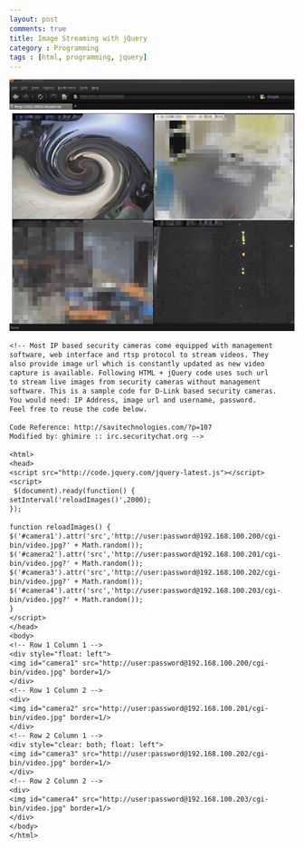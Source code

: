```yaml
---
layout: post
comments: true
title: Image Streaming with jQuery
category : Programming
tags : [html, programming, jquery]
---
```

![Camera Sample](/images/web-camera.png)

    <!-- Most IP based security cameras come equipped with management
    software, web interface and rtsp protocol to stream videos. They
    also provide image url which is constantly updated as new video
    capture is available. Following HTML + jQuery code uses such url
    to stream live images from security cameras without management 
    software. This is a sample code for D-Link based security cameras.
    You would need: IP Address, image url and username, password.
    Feel free to reuse the code below.  

    Code Reference: http://savitechnologies.com/?p=107
    Modified by: ghimire :: irc.securitychat.org --> 

    <html>
    <head>
    <script src="http://code.jquery.com/jquery-latest.js"></script>
    <script>
     $(document).ready(function() {
    setInterval('reloadImages()',2000);
    });

    function reloadImages() {
    $('#camera1').attr('src','http://user:password@192.168.100.200/cgi-bin/video.jpg?' + Math.random());
    $('#camera2').attr('src','http://user:password@192.168.100.201/cgi-bin/video.jpg?' + Math.random());
    $('#camera3').attr('src','http://user:password@192.168.100.202/cgi-bin/video.jpg?' + Math.random());
    $('#camera4').attr('src','http://user:password@192.168.100.203/cgi-bin/video.jpg?' + Math.random());
    }
    </script>
    </head>
    <body>
    <!-- Row 1 Column 1 -->
    <div style="float: left">
    <img id="camera1" src="http://user:password@192.168.100.200/cgi-bin/video.jpg" border=1/>
    </div>
    <!-- Row 1 Column 2 -->
    <div>
    <img id="camera2" src="http://user:password@192.168.100.201/cgi-bin/video.jpg" border=1/>
    </div>
    <!-- Row 2 Column 1 -->
    <div style="clear: both; float: left">
    <img id="camera3" src="http://user:password@192.168.100.202/cgi-bin/video.jpg" border=1/>
    </div>
    <!-- Row 2 Column 2 -->
    <div>
    <img id="camera4" src="http://user:password@192.168.100.203/cgi-bin/video.jpg" border=1/>
    </div>
    </body>
    </html>
